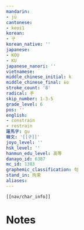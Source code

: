 ```yaml
---
mandarin:
- jū
cantonese:
- keoi1
korean:
- 구
korean_native: ''
japanese:
- KOU
- KU
japanese_nanori: ''
vietnamese:
middle_chinese_initial: k
middle_chinese_final: ɨo
stroke_count: '8'
radical: 手
skip_number: 1-3-5
grade_level: 6
pos: ''
english:
- constrain
- restrain
羅馬字: gu
韓文: '[[구]]'
joyo_level: ''
hsk_level: ''
hanmun_edu_level: 高等
danayo_id: 6387
mc_id: 1383
graphemic_classification: 句
stand_in: 拘束
aliases:
---
```

```meta-bind-embed
[[nav/char_info]]
```

# Notes
